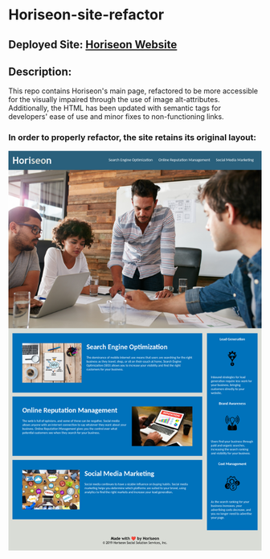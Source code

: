 # Horiseon-site-refactor

## Deployed Site: [Horiseon Website](https://kkolyvek.github.io/Horiseon-site-refactor/)

## Description:

This repo contains Horiseon's main page, refactored to be more accessible for the visually impaired through the use of image alt-attributes. Additionally, the HTML has been updated with semantic tags for developers' ease of use and minor fixes to non-functioning links.

### In order to properly refactor, the site retains its original layout:

![Horiseon Website Screenshot](/assets/images/screenshot-for-readme.png "Horiseon Website Screenshot")
